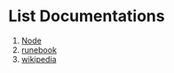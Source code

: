 # List Documentations

1. [Node](https://nodejs.org/api/dgram.html)
2. [runebook](https://runebook.dev/ru/docs/node/dgram)
3. [wikipedia](https://ru.wikipedia.org/wiki/UDP)
